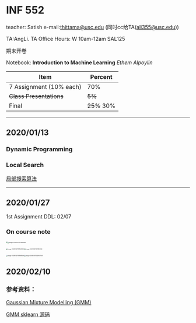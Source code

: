 # INF 552

teacher: Satish    e-mail:thittama@usc.edu (同时cc给TA(ali355@usc.edu))

TA:AngLi.       TA Office Hours: W 10am-12am SAL125

期末开卷

Notebook: **Introduction to Machine Learning**  *Ethem Alpoylin*

| Item                    | Percent     |
| ----------------------- | ----------- |
| 7 Assignment (10% each) | 70%         |
| ~~Class Presentations~~ | ~~5%~~      |
| Final                   | ~~25%~~ 30% |

---

## 2020/01/13

### Dynamic Programming



### Local Search

[局部搜索算法](https://www.cnblogs.com/jiepro/p/metaheuristics_0.html)

---

## 2020/01/27

1st Assignment DDL: 02/07

### On course note

<img src="/Users/jiashichen/Study/INF 552/images/01:27/image-20200127211054729.jpg" style="zoom:25%;" /><img  src="/Users/jiashichen/Study/INF 552/images/01:27/image-20200127211459663.jpg" alt="image-20200127211459663" style="zoom:25%;" />



<img src="/Users/jiashichen/Study/INF 552/images/01:27/image-20200127211545667.jpg" alt="image-20200127211545667" style="zoom:25%;" /><img src="/Users/jiashichen/Study/INF 552/images/01:27/image-20200127211610256.jpg" alt="image-20200127211610256" style="zoom:25%;" />

<img src="/Users/jiashichen/Study/INF 552/images/01:27/image-20200127211948494.jpg" alt="image-20200127211948494" style="zoom:25%;" /><img src="/Users/jiashichen/Study/INF 552/images/01:27/image-20200127212007341.jpg" alt="image-20200127212007341" style="zoom:25%;" />

## 2020/02/10

### 参考资料：

[Gaussian Mixture Modelling (GMM)](https://towardsdatascience.com/gaussian-mixture-modelling-gmm-833c88587c7f)

[GMM sklearn 源码](https://blog.csdn.net/To_be_to_thought/article/details/90760277)

